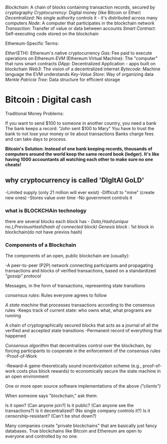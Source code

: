 *Blockchain*: A chain of blocks containing transaction records, secured by cryptography
*Cryptocurrency*: Digital money (like Bitcoin or Ether)
*Decentralized*: No single authority controls it - it's distributed across many computers
*Node*: A computer that participates in the blockchain network
*Transaction*: Transfer of value or data between accounts
*Smart Contract*: Self-executing code stored on the blockchain

Ethereum-Specific Terms:

*Ether*(ETH): Ethereum's native cryptocurrency
*Gas*: Fee paid to execute operations on Ethereum
*EVM* (Ethereum Virtual Machine): The "computer" that runs smart contracts
*DApp*: Decentralized Application - apps built on blockchain
*Web3*: The vision of a decentralized internet
*Bytecode*: Machine language the EVM understands
*Key-Value Store*: Way of organizing data
*Merkle Patricia Tree*: Data structure for efficient storage



# Bitcoin : Digital cash

Traditional Money Problems:

If you want to send $100 to someone in another country, you need a bank
The bank keeps a record: "John sent $100 to Mary"
You have to trust the bank to not lose your money or lie about transactions
Banks charge fees and can take days to process.

**Bitcoin's Solution:
Instead of one bank keeping records, thousands of computers around the world keep the same record book (ledger). It's like having 1000 accountants all watching each other to make sure no one cheats!**

## why cryptocurrency is called 'DIgItAl GoLD'

-Limited supply (only 21 million will ever exist)
-Difficult to "mine" (create new ones)
-Stores value over time
-No government controls it

### what is BLOCKCHAin technology

there are several blocks each block has - *Data,Hash(unique no.),PreviousHash(hash of connected block)*
*Genesis block* : 1st block in blockchain(do not have previos hash)

### Components of a Blockchain

The components of an open, public blockchain are (usually):

-A peer-to-peer (P2P) network connecting participants and propagating transactions and blocks of verified transactions, based on a standardized *"gossip" protocol*

Messages, in the form of transactions, representing state transitions

*consensus rules*: Rules everyone agrees to follow

*A state machine* that processes transactions according to the consensus rules -Keeps track of current state: who owns what, what programs are running

A chain of cryptographically secured blocks that acts as a journal of all the verified and accepted state transitions -Permanent record of everything that happened

*Consensus algorithm* that decentralizes control over the blockchain, by forcing participants to cooperate in the enforcement of the consensus rules -Proof-of-Work

-Reward-A game-theoretically sound incentivization scheme (e.g., proof-of-work costs plus block rewards) to economically secure the state machine in an open environment 

One or more open source software implementations of the above *("clients")*

When someone says "blockchain," ask them:

Is it open? (Can anyone join?)
Is it public? (Can anyone see the transactions?)
Is it decentralized? (No single company controls it?)
Is it censorship-resistant? (Can't be shut down?)

Many companies create "private blockchains" that are basically just fancy databases. True blockchains like Bitcoin and Ethereum are open to everyone and controlled by no one.